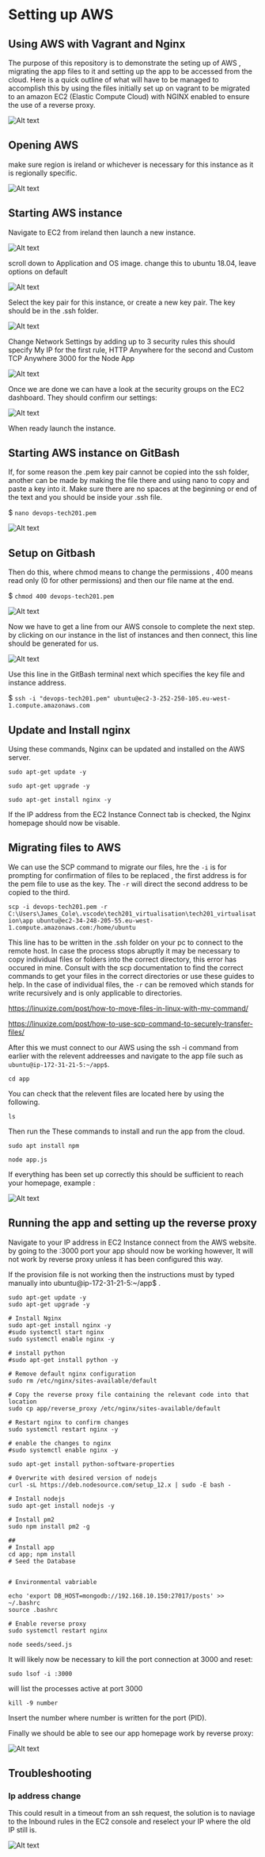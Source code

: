 # Setting up AWS

## Using AWS with Vagrant and Nginx

The purpose of this repository is to demonstrate the seting up of AWS , migrating the app files to it and setting up the app to be accessed from the cloud. Here is a quick outline of what will have to be managed to accomplish this by using the files initially set up on vagrant to be migrated to an amazon EC2 (Elastic Compute Cloud) with NGINX enabled to ensure the use of a reverse proxy.




![Alt text](pics/plan.jpg "a title")


## Opening AWS

make sure region is ireland or whichever is necessary for this instance as it is regionally specific.

![Alt text](pics/AWS0.PNG "a title")

## Starting AWS instance

Navigate to EC2 from ireland then launch a new instance.

![Alt text](pics/AWS2.png "a title")

scroll down to Application and OS image. change this to ubuntu 18.04, leave options on default

![Alt text](pics/AWS1.png "a title")

Select the key pair for this instance, or create a new key pair. The key should be in the .ssh folder.

![Alt text](pics/AWS3.png "a title")

Change Network Settings by adding up to 3 security rules this should specify My IP for the first rule, HTTP Anywhere for the second and Custom TCP Anywhere 3000 for the Node App


![Alt text](pics/AWS4.png "a title")

Once we are done we can have a look at the security groups on the EC2 dashboard. They should confirm our settings:


![Alt text](pics/AWS8.PNG "a title")


When ready launch the instance.

## Starting AWS instance on GitBash

If, for some reason the .pem key pair cannot be copied into the ssh folder, another can be made by making the file there and using nano to copy and paste a key into it. Make sure there are no spaces at the beginning or end of the text and you should be inside your .ssh file.

$ `nano devops-tech201.pem`

![Alt text](pics/AWS6.png "a title")

## Setup on Gitbash

Then do this, where chmod means to change the permissions , 400 means read only (0 for other permissions) and then our file name at the end.

$ `chmod 400 devops-tech201.pem`

![Alt text](pics/AWS5.png "a title")

Now we have to get a line from our AWS console to complete the next step. by clicking on our instance in the list of instances and then connect, this line should be generated for us.

![Alt text](pics/AWS7.PNG "a title")

Use this line in the GitBash terminal next which specifies the key file and instance address.

$ `ssh -i "devops-tech201.pem" ubuntu@ec2-3-252-250-105.eu-west-1.compute.amazonaws.com`

## Update and Install nginx

Using these commands, Nginx can be updated and installed on the AWS server.

`sudo apt-get update -y`

`sudo apt-get upgrade -y`

`sudo apt-get install nginx -y`

If the IP address from the EC2 Instance Connect tab is checked, the Nginx homepage should now be visable.

## Migrating files to AWS

We can use the SCP command to migrate our files, hre the `-i` is for prompting for confirmation of files to be replaced , the first address is for the pem file to use as the key. The `-r` will direct the second address to be copied to the third.

`scp -i devops-tech201.pem -r C:\Users\James_Cole\.vscode\tech201_virtualisation\tech201_virtualisation\app ubuntu@ec2-34-248-205-55.eu-west-1.compute.amazonaws.com:/home/ubuntu`

This line has to be written in the .ssh folder on your pc to connect to the remote host. In case the process stops abruptly it may be necessary to copy individual files or folders into the correct directory, this error has occured in mine. Consult with the scp documentation to find the correct commands to get your files in the correct directories or use these guides to help. In the case of individual files, the `-r` can be removed which stands for write recursively and is only applicable to directories.

https://linuxize.com/post/how-to-move-files-in-linux-with-mv-command/

https://linuxize.com/post/how-to-use-scp-command-to-securely-transfer-files/


After this we must connect to our AWS using the ssh -i command from earlier with the relevent addreesses and navigate to the app file such as `ubuntu@ip-172-31-21-5:~/app$`.

`cd app`

You can check that the relevent files are located here by using the following.

`ls`

Then run the These commands to install and run the app from the cloud.

`sudo apt install npm`

`node app.js`

If everything has been set up correctly this should be sufficient to reach your homepage, example :

![Alt text](pics/AWS9.PNG "a title")

## Running the app and setting up the reverse proxy

Navigate to your IP address in EC2 Instance connect from the AWS website. by going to the :3000 port your app should now be working however, It will not work by reverse proxy unless it has been configured this way.

If the provision file is not working then the instructions must by typed manually into ubuntu@ip-172-31-21-5:~/app$ .

```
sudo apt-get update -y
sudo apt-get upgrade -y

# Install Nginx
sudo apt-get install nginx -y
#sudo systemctl start nginx 
sudo systemctl enable nginx -y

# install python
#sudo apt-get install python -y

# Remove default nginx configuration
sudo rm /etc/nginx/sites-available/default

# Copy the reverse proxy file containing the relevant code into that location
sudo cp app/reverse_proxy /etc/nginx/sites-available/default

# Restart nginx to confirm changes
sudo systemctl restart nginx -y

# enable the changes to nginx
#sudo systemctl enable nginx -y

sudo apt-get install python-software-properties

# Overwrite with desired version of nodejs
curl -sL https://deb.nodesource.com/setup_12.x | sudo -E bash -

# Install nodejs
sudo apt-get install nodejs -y

# Install pm2
sudo npm install pm2 -g

##
# Install app
cd app; npm install
# Seed the Database


# Environmental vabriable

echo 'export DB_HOST=mongodb://192.168.10.150:27017/posts' >> ~/.bashrc 
source .bashrc

# Enable reverse proxy
sudo systemctl restart nginx 

node seeds/seed.js
```

It will likely now be necessary to kill the port connection at 3000 and reset:

`sudo lsof -i :3000`

will list the processes active at port 3000

`kill -9 number`

Insert the number where number is written for the port (PID).

Finally we should be able to see our app homepage work by reverse proxy:

![Alt text](pics/AWS10.PNG "a title")


## Troubleshooting

### Ip address change

This could result in a timeout from an ssh request, the solution is to naviage to the Inbound rules in the EC2 console and reselect your IP where the old IP still is.


![Alt text](pics/EditInboundRules.PNG "a title")



